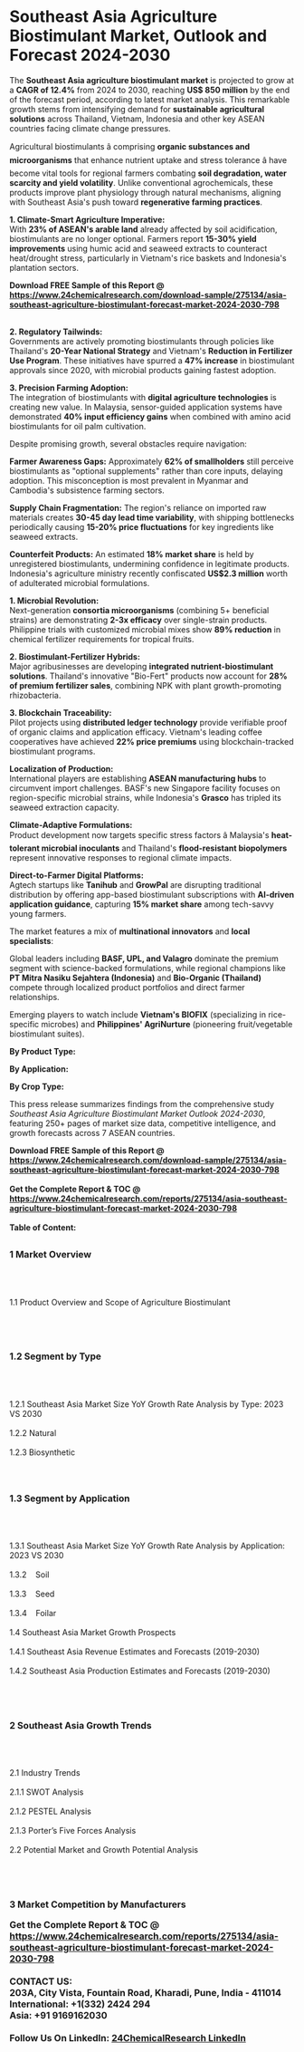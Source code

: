 <h1>Southeast Asia Agriculture Biostimulant Market, Outlook and Forecast 2024-2030</h1><p>The <strong>Southeast Asia agriculture biostimulant market</strong> is projected to grow at a <strong>CAGR of 12.4%</strong> from 2024 to 2030, reaching <strong>US$ 850 million</strong> by the end of the forecast period, according to latest market analysis. This remarkable growth stems from intensifying demand for <strong>sustainable agricultural solutions</strong> across Thailand, Vietnam, Indonesia and other key ASEAN countries facing climate change pressures.</p><p>Agricultural biostimulants â comprising <strong>organic substances and microorganisms</strong> that enhance nutrient uptake and stress tolerance â have become vital tools for regional farmers combating <strong>soil degradation, water scarcity and yield volatility</strong>. Unlike conventional agrochemicals, these products improve plant physiology through natural mechanisms, aligning with Southeast Asia's push toward <strong>regenerative farming practices</strong>.</p><p><strong>1. Climate-Smart Agriculture Imperative:</strong><br>
With <strong>23% of ASEAN's arable land</strong> already affected by soil acidification, biostimulants are no longer optional. Farmers report <strong>15-30% yield improvements</strong> using humic acid and seaweed extracts to counteract heat/drought stress, particularly in Vietnam's rice baskets and Indonesia's plantation sectors.</p><div><b>Download FREE Sample of this Report @ 
            <a href="https://www.24chemicalresearch.com/download-sample/275134/asia-southeast-agriculture-biostimulant-forecast-market-2024-2030-798">
            https://www.24chemicalresearch.com/download-sample/275134/asia-southeast-agriculture-biostimulant-forecast-market-2024-2030-798</a></b></div><br><p><strong>2. Regulatory Tailwinds:</strong><br>
Governments are actively promoting biostimulants through policies like Thailand's <strong>20-Year National Strategy</strong> and Vietnam's <strong>Reduction in Fertilizer Use Program</strong>. These initiatives have spurred a <strong>47% increase</strong> in biostimulant approvals since 2020, with microbial products gaining fastest adoption.</p><p><strong>3. Precision Farming Adoption:</strong><br>
The integration of biostimulants with <strong>digital agriculture technologies</strong> is creating new value. In Malaysia, sensor-guided application systems have demonstrated <strong>40% input efficiency gains</strong> when combined with amino acid biostimulants for oil palm cultivation.</p><p>Despite promising growth, several obstacles require navigation:</p><p><strong>Farmer Awareness Gaps:</strong> Approximately <strong>62% of smallholders</strong> still perceive biostimulants as "optional supplements" rather than core inputs, delaying adoption. This misconception is most prevalent in Myanmar and Cambodia's subsistence farming sectors.</p><p><strong>Supply Chain Fragmentation:</strong> The region's reliance on imported raw materials creates <strong>30-45 day lead time variability</strong>, with shipping bottlenecks periodically causing <strong>15-20% price fluctuations</strong> for key ingredients like seaweed extracts.</p><p><strong>Counterfeit Products:</strong> An estimated <strong>18% market share</strong> is held by unregistered biostimulants, undermining confidence in legitimate products. Indonesia's agriculture ministry recently confiscated <strong>US$2.3 million</strong> worth of adulterated microbial formulations.</p><p><strong>1. Microbial Revolution:</strong><br>
Next-generation <strong>consortia microorganisms</strong> (combining 5+ beneficial strains) are demonstrating <strong>2-3x efficacy</strong> over single-strain products. Philippine trials with customized microbial mixes show <strong>89% reduction</strong> in chemical fertilizer requirements for tropical fruits.</p><p><strong>2. Biostimulant-Fertilizer Hybrids:</strong><br>
Major agribusinesses are developing <strong>integrated nutrient-biostimulant solutions</strong>. Thailand's innovative "Bio-Fert" products now account for <strong>28% of premium fertilizer sales</strong>, combining NPK with plant growth-promoting rhizobacteria.</p><p><strong>3. Blockchain Traceability:</strong><br>
Pilot projects using <strong>distributed ledger technology</strong> provide verifiable proof of organic claims and application efficacy. Vietnam's leading coffee cooperatives have achieved <strong>22% price premiums</strong> using blockchain-tracked biostimulant programs.</p><p><strong>Localization of Production:</strong><br>
	International players are establishing <strong>ASEAN manufacturing hubs</strong> to circumvent import challenges. BASF's new Singapore facility focuses on region-specific microbial strains, while Indonesia's <strong>Grasco</strong> has tripled its seaweed extraction capacity.</p><p><strong>Climate-Adaptive Formulations:</strong><br>
	Product development now targets specific stress factors â Malaysia's <strong>heat-tolerant microbial inoculants</strong> and Thailand's <strong>flood-resistant biopolymers</strong> represent innovative responses to regional climate impacts.</p><p><strong>Direct-to-Farmer Digital Platforms:</strong><br>
	Agtech startups like <strong>Tanihub</strong> and <strong>GrowPal</strong> are disrupting traditional distribution by offering app-based biostimulant subscriptions with <strong>AI-driven application guidance</strong>, capturing <strong>15% market share</strong> among tech-savvy young farmers.</p><p>The market features a mix of <strong>multinational innovators</strong> and <strong>local specialists</strong>:</p><p>Global leaders including <strong>BASF, UPL, and Valagro</strong> dominate the premium segment with science-backed formulations, while regional champions like <strong>PT Mitra Nasiku Sejahtera (Indonesia)</strong> and <strong>Bio-Organic (Thailand)</strong> compete through localized product portfolios and direct farmer relationships.</p><p>Emerging players to watch include <strong>Vietnam's BIOFIX</strong> (specializing in rice-specific microbes) and <strong>Philippines' AgriNurture</strong> (pioneering fruit/vegetable biostimulant suites).</p><p><strong>By Product Type:</strong></p><p><strong>By Application:</strong></p><p><strong>By Crop Type:</strong></p><p>This press release summarizes findings from the comprehensive study <em>Southeast Asia Agriculture Biostimulant Market Outlook 2024-2030</em>, featuring 250+ pages of market size data, competitive intelligence, and growth forecasts across 7 ASEAN countries.</p><div><b>Download FREE Sample of this Report @ 
            <a href="https://www.24chemicalresearch.com/download-sample/275134/asia-southeast-agriculture-biostimulant-forecast-market-2024-2030-798">
            https://www.24chemicalresearch.com/download-sample/275134/asia-southeast-agriculture-biostimulant-forecast-market-2024-2030-798</a></b></div><br><div><b>Get the Complete Report & TOC @ 
            <a href="https://www.24chemicalresearch.com/reports/275134/asia-southeast-agriculture-biostimulant-forecast-market-2024-2030-798">
            https://www.24chemicalresearch.com/reports/275134/asia-southeast-agriculture-biostimulant-forecast-market-2024-2030-798</a></b></div><br>
            <b>Table of Content:</b><p><h2><span style="font-size:16px"><strong>1 Market Overview&nbsp;&nbsp; &nbsp;</strong></span></h2><br />
<br />
<p>1.1 Product Overview and Scope of Agriculture Biostimulant&nbsp;</p><br />
<br />
<h2><strong><span style="font-size:16px">1.2 Segment by Type&nbsp;&nbsp; &nbsp;</span></strong></h2><br />
<br />
<p>1.2.1 Southeast Asia Market Size YoY Growth Rate Analysis by Type: 2023 VS 2030&nbsp;&nbsp; &nbsp;<br /><br />
1.2.2 Natural&nbsp;&nbsp; &nbsp;<br /><br />
1.2.3 Biosynthetic<br /><br />
<br />
<h2><span style="font-size:16px"><strong>1.3 Segment by Application&nbsp;&nbsp;</strong></span></h2><br />
<br />
<p>1.3.1 Southeast Asia Market Size YoY Growth Rate Analysis by Application: 2023 VS 2030&nbsp;&nbsp; &nbsp;<br /><br />
1.3.2&nbsp;&nbsp; &nbsp;Soil<br /><br />
1.3.3&nbsp;&nbsp; &nbsp;Seed<br /><br />
1.3.4&nbsp;&nbsp; &nbsp;Foilar<br /><br />
1.4 Southeast Asia Market Growth Prospects&nbsp;&nbsp; &nbsp;<br /><br />
1.4.1 Southeast Asia Revenue Estimates and Forecasts (2019-2030)&nbsp;&nbsp; &nbsp;<br /><br />
1.4.2 Southeast Asia Production Estimates and Forecasts (2019-2030)&nbsp;&nbsp;</p><br />
<br />
<h2><span style="font-size:16px"><strong>2 Southeast Asia Growth Trends&nbsp;&nbsp; &nbsp;</strong></span></h2><br />
<br />
<p>2.1 Industry Trends&nbsp;&nbsp; &nbsp;<br /><br />
2.1.1 SWOT Analysis&nbsp;&nbsp; &nbsp;<br /><br />
2.1.2 PESTEL Analysis&nbsp;&nbsp; &nbsp;<br /><br />
2.1.3 Porter&rsquo;s Five Forces Analysis&nbsp;&nbsp; &nbsp;<br /><br />
2.2 Potential Market and Growth Potential Analysis&nbsp;&nbsp; &nbsp;</p><br />
<br />
<h2><span style="font-size:16px"><strong>3 Market Competition by Manufacturers&nbsp;&nbsp;</p><div><b>Get the Complete Report & TOC @ 
            <a href="https://www.24chemicalresearch.com/reports/275134/asia-southeast-agriculture-biostimulant-forecast-market-2024-2030-798">
            https://www.24chemicalresearch.com/reports/275134/asia-southeast-agriculture-biostimulant-forecast-market-2024-2030-798</a></b></div><br><b>CONTACT US:</b><br>
            203A, City Vista, Fountain Road, Kharadi, Pune, India - 411014<br>
            International: +1(332) 2424 294<br>
            Asia: +91 9169162030 <br><br>
            Follow Us On LinkedIn: <a href="https://www.linkedin.com/company/24chemicalresearch/">24ChemicalResearch LinkedIn</a>